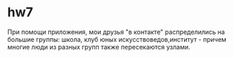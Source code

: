 # hw7
При помощи приложения, мои друзья "в контакте" распределились на большие группы: школа, клуб юных искусствоведов,институт - причем многие люди из разных групп также пересекаются узлами.
